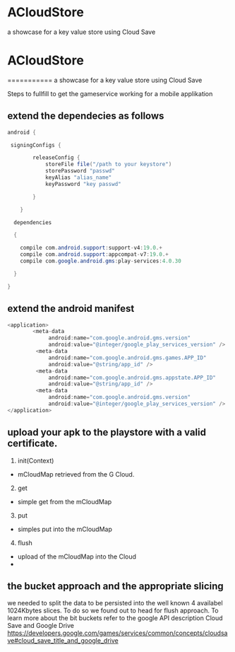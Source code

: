 ACloudStore
===========
a showcase for a key value store using Cloud Save


# ACloudStore
===========
a showcase for a key value store using Cloud Save

Steps to fullfill to get the gameservice working for a mobile applikation

## extend the dependecies as follows
```JAVA
android {

 signingConfigs {

        releaseConfig {
            storeFile file("/path to your keystore")
            storePassword "passwd"
            keyAlias "alias_name"
            keyPassword "key passwd"

        }

    }

  dependencies

  {

    compile com.android.support:support-v4:19.0.+
    compile com.android.support:appcompat-v7:19.0.+
    compile com.google.android.gms:play-services:4.0.30

  }

}
```


## extend the android manifest
```JAVA
<application>
		<meta-data 
             android:name="com.google.android.gms.version" 
             android:value="@integer/google_play_services_version" /> 
         <meta-data 
             android:name="com.google.android.gms.games.APP_ID" 
             android:value="@string/app_id" /> 
         <meta-data 
             android:name="com.google.android.gms.appstate.APP_ID" 
             android:value="@string/app_id" /> 
         <meta-data 
             android:name="com.google.android.gms.version" 
             android:value="@integer/google_play_services_version" /> 
</application>
```
## upload your apk to the playstore with a valid certificate.

1. init(Context)
-  mCloudMap retrieved from the G Cloud.
2. get
- simple get from the mCloudMap
3. put
- simples put into the mCloudMap
4. flush
- upload of the mCloudMap into the Cloud
- 


## the bucket approach and the appropriate slicing 

we needed to split the data to be persisted into the well known 4 availabel 1024Kbytes slices.
To do so we found out to head for flush approach. 
To learn more about the bit buckets refer to the google API description Cloud Save and Google Drive
https://developers.google.com/games/services/common/concepts/cloudsave#cloud_save_title_and_google_drive


